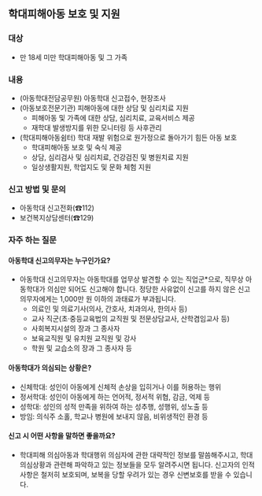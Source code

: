 ## 학대피해아동 보호 및 지원

### 대상
- 만 18세 미만 학대피해아동 및 그 가족

### 내용
- (아동학대전담공무원) 아동학대 신고접수, 현장조사
- (아동보호전문기관) 피해아동에 대한 상담 및 심리치료 지원
    - 피해아동 및 가족에 대한 상담, 심리치료, 교육서비스 제공
    - 재학대 발생방지를 위한 모니터링 등 사후관리
- (학대피해아동쉼터) 학대 재발 위험으로 원가정으로 돌아가기 힘든 아동 보호
    - 학대피해아동 보호 및 숙식 제공
    - 상담, 심리검사 및 심리치료, 건강검진 및 병원치료 지원
    - 일상생활지원, 학업지도 및 문화 체험 지원

### 신고 방법 및 문의
- 아동학대 신고전화(☎112)
- 보건복지상담센터(☎129)

### 자주 하는 질문
#### 아동학대 신고의무자는 누구인가요?
- 아동학대 신고의무자는 아동학대를 업무상 발견할 수 있는 직업군*으로, 직무상 아동학대가 의심만 되어도 신고해야 합니다. 정당한 사유없이 신고를 하지 않은 신고의무자에게는 1,000만 원 이하의 과태료가 부과됩니다.
    * 의료인 및 의료기사(의사, 간호사, 치과의사, 한의사 등)
    * 교사 직군(초·중등교육법의 교직원 및 전문상담교사, 산학겸임교사 등)
    * 사회복지시설의 장과 그 종사자
    * 보육교직원 및 유치원 교직원 및 강사
    * 학원 및 교습소의 장과 그 종사자 등

#### 아동학대가 의심되는 상황은?
- 신체학대: 성인이 아동에게 신체적 손상을 입히거나 이를 허용하는 행위
- 정서학대: 성인이 아동에게 하는 언어적, 정서적 위협, 감금, 억제 등
- 성학대: 성인의 성적 만족을 위하여 하는 성추행, 성행위, 성노출 등
- 방임: 의식주 소홀, 학교나 병원에 보내지 않음, 비위생적인 환경 등

#### 신고 시 어떤 사항을 말하면 좋을까요?
- 학대피해 의심아동과 학대행위 의심자에 관한 대략적인 정보를 말씀해주시고, 학대 의심상황과 관련해 파악하고 있는 정보들을 모두 알려주시면 됩니다. 신고자의 인적사항은 철저히 보호되며, 보복을 당할 우려가 있는 경우 신변보호를 받을 수 있습니다.
